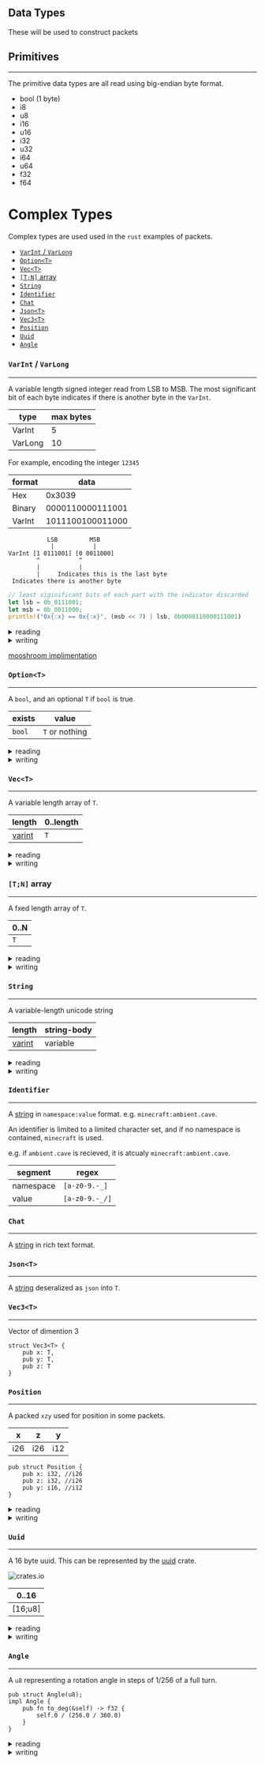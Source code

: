 ## Data Types

These will be used to construct packets

## Primitives
-------
The primitive data types are all read using big-endian byte format.

* bool (1 byte)
* i8
* u8
* i16
* u16
* i32
* u32
* i64
* u64
* f32
* f64


# Complex Types
Complex types are used used in the `rust` examples of packets.

* [`VarInt` / `VarLong`](./data-types.md#varint--varlong)
* [`Option<T>`](./data-types.md#optiont)
* [`Vec<T>`](./data-types.md#vect)
* [`[T;N]` array](./data-types.md#tn-array)
* [`String`](./data-types.md#string)
* [`Identifier`](./data-types.md#identifier)
* [`Chat`](./data-types.md#chat)
* [`Json<T>`](./data-types.md#jsont)
* [`Vec3<T>`](./data-types.md#vec3t)
* [`Position`](./data-types.md#position)
* [`Uuid`](./data-types.md#uuid)
* [`Angle`](./data-types.md#angle)


### `VarInt` / `VarLong`
--------
A variable length signed integer read from LSB to MSB. The most significant bit of each byte indicates if there is another byte in the `VarInt`.

| type    | max bytes |
| ------- | --------- |
| VarInt  | 5         |
| VarLong | 10        |

For example, encoding the integer `12345`

| format | data             |
| ------ | ---------------- |
| Hex    | 0x3039           |
| Binary | 0000110000111001 |
| VarInt | 1011100100011000 |

```        
           LSB         MSB
            |           |
VarInt [1 0111001] [0 0011000]
        ^           ^
        |           |
        |     Indicates this is the last byte
 Indicates there is another byte
```

```rust
// least siginificant bits of each part with the indicator discarded
let lsb = 0b_0111001;
let msb = 0b_0011000;
println!("0x{:x} == 0x{:x}", (msb << 7) | lsb, 0b0000110000111001)
```


<details>
<summary> reading </summary>

```rust,no_run
fn read(reader: &mut impl std::io::Read) -> Result<Self> {
    let mut num_read = 0;
    let mut result = 0;
    loop {
        let read = reader.read_u8()?;
        let value = i32::from(read & 0b0111_1111);
        result |= value.overflowing_shl(7 * num_read).0;
        num_read += 1;
        if read & 0b1000_0000 == 0 {
            break;
        }
        if num_read > 5 {
            return Err(MoshroomError::VarIntTooLong);
        }
    }
    Ok(Self(result))
}
```
</details>


<details>
<summary> writing </summary>

```rust
fn write(&self, writer: &mut impl io::Write) -> Result<()> {
    let mut x = self.0 as u64;
    // Ensure at least one byte is always written
    writer
        .write_u8(((x & 0b0111_1111) | (0b1000_0000 * ((x >> 7 != 0) as u64))) as u8)
        .map_err(MoshroomError::IoError)?;
    x >>= 7;
    loop {
        if x == 0 {
            break;
        }
        let mut temp = (x & 0b0111_1111) as u8;
        x >>= 7;
        if x != 0 {
            temp |= 0b1000_0000;
        }
        writer.write_u8(temp).map_err(MoshroomError::IoError)?;
    }
    Ok(())
}
```

</details>

[mooshroom implimentation](https://github.com/pigeonhands/mooshroom/blob/master/mooshroom-core/src/varint.rs)


### `Option<T>`
--------

A `bool`, and an optional `T` if `bool` is true.

| exists | value          |
| ------ | -------------- |
| `bool` | `T` or nothing |


<details>
<summary> reading </summary>

```rust,no_run
fn read(reader: &mut impl std::io::Read) -> Result<Self> {
    if bool::read(reader)? {
        Ok(Some(T::read(reader)?))
    } else {
        Ok(None)
    }
}
```
</details>


<details>
<summary> writing </summary>

```rust,no_run
fn write(reader: &mut impl std::io::Read) -> Result<Self> {
    if let Some(t) = &self {
        true.write(writer)?;
        t.write(writer)?;
    } else {
        false.write(writer)?;
    }
    Ok(())
}
```
</details>



### `Vec<T>`
--------

A variable length array of `T`.

| length                                    | 0..length |
| ----------------------------------------- | --------- |
| [varint](./data-types.md#varint--varlong) | `T`       |


<details>
<summary> reading </summary>

```rust,no_run
fn read(reader: &mut impl std::io::Read) -> Result<Self> {
    let len = VarInt::read(reader)?.0 as usize;

    let mut buffer = Vec::with_capacity(len);
    for _ in 0..len {
        buffer.push(T::read(reader)?);
    }
    Ok(buffer)
}
```
</details>


<details>
<summary> writing </summary>

```rust,no_run
fn write(reader: &mut impl std::io::Read) -> Result<Self> {
    VarInt(self.len() as i32).write(writer)?;
    writer.write_all(self.as_bytes())?;
    Ok(())
}
```
</details>


### `[T;N]` array
--------

A fxed length array of `T`.

| 0..N |
| ---- |
| `T`  |


<details>
<summary> reading </summary>
Uses `MaybeUninit` so `T` dosent need to impliment `Default`.

```rust,no_run
fn read(reader: &mut impl std::io::Read) -> Result<Self> {
    unsafe {
        let mut buffer: [MaybeUninit<T>; N] = MaybeUninit::uninit().assume_init();
        for i in buffer.iter_mut() {
            i.write(T::read(reader)?);
        }
        Ok(buffer.as_ptr().cast::<[T; N]>().read())
    }
}
```
</details>


<details>
<summary> writing </summary>

```rust,no_run
fn write(reader: &mut impl std::io::Read) -> Result<Self> {
    for i in self.iter() {
        i.write(writer)?;
    }
    Ok(())
}
```
</details>



### `String`
 -----------
A variable-length unicode string

| length                                    | string-body |
| ----------------------------------------- | ----------- |
| [varint](./data-types.md#varint--varlong) | variable    |


<details>
<summary> reading </summary>

```rust,no_run
fn read(reader: &mut impl std::io::Read) -> Result<Self> {
    let len = VarInt::read(reader)?;

    let s = {
        let mut buffer: Vec<u8> = vec![0; len.0 as usize];
        reader.read_exact(&mut buffer)?;
        String::from_utf8(buffer).map_err(MoshroomError::InvalidString)?
    };
    Ok(s)
}
```
</details>


<details>
<summary> writing </summary>

```rust,no_run
fn write(reader: &mut impl std::io::Read) -> Result<Self> {
    VarInt(self.len() as i32).write(writer)?;
    writer.write_all(self.as_bytes())?;
    Ok(())
}
```
</details>

### `Identifier`
-----------

A [string](./data-types.md#string) in `namespace:value` format. e.g. `minecraft:ambient.cave`.

An identifier is limited to a limited character set, and if no namespace is contained, `minecraft` is used. 

e.g. if `ambient.cave` is recieved, it is atcualy `minecraft:ambient.cave`.

| segment   | regex          |
| --------- | -------------- |
| namespace | `[a-z0-9.-_]`  |
| value     | `[a-z0-9.-_/]` |

### `Chat`
-----------

A [string](./data-types.md#string) in rich text format.

### `Json<T>`
-----------

A [string](./data-types.md#string) deseralized as `json` into `T`.

### `Vec3<T>`
---------

Vector of dimention 3

```rust,noplayground
struct Vec3<T> {
    pub x: T,
    pub y: T,
    pub z: T
}
```

### `Position`
-----------
 A packed `xzy` used for position in some packets.

| x   | z   | y   |
| --- | --- | --- |
| i26 | i26 | i12 |

```rust,noplayground
pub struct Position {
    pub x: i32, //i26
    pub z: i32, //i26
    pub y: i16, //i12
}
```

<details>
<summary> reading </summary>

```rust,noplayground
fn read(reader: &mut impl std::io::Read) -> Result<Self> {
    let base = u64::read(reader)?;
    Ok(Self {
        x: (base >> 38) as i32 & I26_MASK,
        z: (base >> 12) as i32 & I26_MASK,
        y: base as i16 & I12_MASK,
    })
}
```
</details>


<details>
<summary> writing </summary>

```rust,no_run
fn write(reader: &mut impl std::io::Read) -> Result<Self> {
    let mut buffer = [0; 8];
    buffer[..26].copy_from_slice(&(self.x & I26_MASK).to_be_bytes()[6..]);
    buffer[26..26 + 26].copy_from_slice(&(self.z & I26_MASK).to_be_bytes()[6..]);
    buffer[26 + 26..].copy_from_slice(&(self.y & I12_MASK).to_be_bytes()[4..]);
    writer.write_all(&buffer)?;
    Ok(())
}
```
</details>


### `Uuid`
---------

A 16 byte uuid. This can be represented by the [uuid](https://github.com/uuid-rs/uuid) crate.

![crates.io](https://img.shields.io/crates/v/uuid.svg)

| 0..16   |
| ------- |
| [16;u8] |


<details>
<summary> reading </summary>

```rust,noplayground
fn read(reader: &mut impl std::io::Read) -> Result<Self> {
    let b = <[u8; 16]>::read(reader)?;
    Ok(uuid::Uuid::from_bytes(b))
}
```
</details>


<details>
<summary> writing </summary>

```rust,no_run
fn write(reader: &mut impl std::io::Read) -> Result<Self> {
    let s = self.as_bytes();
    <[u8; 16]>::write(s, writer)
}
```
</details>




### `Angle`
---------

A `u8` representing a rotation angle in steps of 1/256 of a full turn.

```rust,noplayground
pub struct Angle(u8);
impl Angle {
    pub fn to_deg(&self) -> f32 {
        self.0 / (256.0 / 360.0)
    }
}
```

<details>
<summary> reading </summary>

```rust,noplayground
fn read(reader: &mut impl std::io::Read) -> Result<Self> {
    let b = <[u8; 16]>::read(reader)?;
    Ok(uuid::Uuid::from_bytes(b))
}
```
</details>


<details>
<summary> writing </summary>

```rust,no_run
fn write(reader: &mut impl std::io::Read) -> Result<Self> {
    let s = self.as_bytes();
    <[u8; 16]>::write(s, writer)
}
```
</details>